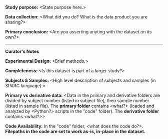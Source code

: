 **Study purpose:** \<State purpose here.\>

**Data collection:** \<What did you do? What is the data product you are sharing?\>

**Primary conclusion:** \<Are you asserting anyting with the dataset on its own?\>

---

**Curator's Notes**

**Experimental Design:** \<Brief methods.\>

**Completeness:** \<Is this dataset is part of a larger study?\>

**Subjects & Samples:** \<High level description of subjects and samples (in SPARC language).\>

**Primary vs derivative data:** \<Data in the primary and derivative folders are divided by
subject number (listed in subject file), then sample number (listed in sample file).
The **primary folder** contains \<what?\> (loaded and analyzed by \<Python?\> scripts
in the "code" folder). The **derivative folder** contains \<what?\>\>

**Code Availability:** In the "code" folder, \<what does the code do?\>.
**Filepaths in the code are set to work as-is, in-place in the dataset.**
